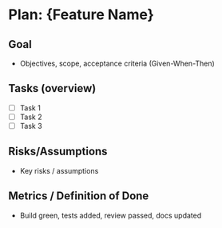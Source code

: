 # Plan: {Feature Name}

## Goal
- Objectives, scope, acceptance criteria (Given-When-Then)

## Tasks (overview)
- [ ] Task 1
- [ ] Task 2
- [ ] Task 3

## Risks/Assumptions
- Key risks / assumptions

## Metrics / Definition of Done
- Build green, tests added, review passed, docs updated
